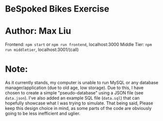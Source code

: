 # BeSpoked Bikes Exercise
# Author: Max Liu

Frontend: `npm start` or `npm run frontend`, localhost:3000
Middle Tier: `npm run middletier`, localhost:3001/(call)

# Note:
As it currently stands, my computer is unable to run MySQL or any database manager/application (due to old age, low storage). Due to this, I have chosen to create a simple "pseudo-database" using a JSON file (see `data.json`). I've also added an example SQL file (`data.sql`) that can hopefully showcase what I was trying to simulate. That being said, Please keep this design choice in mind, as some parts of the code are obviously going to be less inefficient and uglier.